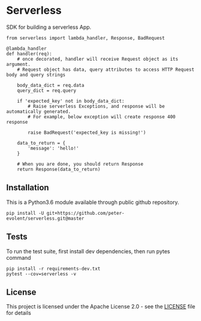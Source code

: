 # Serverless

SDK for building a serverless App.


```
from serverless import lambda_handler, Response, BadRequest

@lambda_handler
def handler(req):
    # once decorated, handler will receive Request object as its argument.
    # Request object has data, query attributes to access HTTP Request body and query strings

    body_data_dict = req.data
    query_dict = req.query

    if 'expected_key' not in body_data_dict:
        # Raise serverless Exceptions, and response will be automatically generated.
        # For example, below exception will create response 400 response

        raise BadRequest('expected_key is missing!')

    data_to_return = {
        'message': 'hello!'
    }

    # When you are done, you should return Response
    return Response(data_to_return)

```

## Installation

This is a Python3.6 module available through public github repository.


```
pip install -U git+https://github.com/peter-evolent/serverless.git@master
```

## Tests

To run the test suite, first install dev dependencies, then run pytes command
```
pip install -r requirements-dev.txt
pytest --cov=serverless -v
```

## License

This project is licensed under the Apache License 2.0  - see the [LICENSE](LICENSE) file for details
